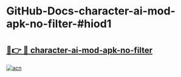 # GitHub-Docs-character-ai-mod-apk-no-filter-#hiod1

# <h2><a href="https://andorid.site?title=character-ai-mod-apk-no-filter&ref=07A">🔗👉 🔴 character-ai-mod-apk-no-filter</a></h2>

[![acn](https://github.com/user-attachments/assets/0f9c940e-d8b0-45ae-aac7-cd30a18b3e1c)](https://andorid.site?title=character-ai-mod-apk-no-filter&ref=07A)

